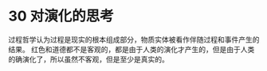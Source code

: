 # 30 对演化的思考
过程哲学认为过程是现实的根本组成部分，物质实体被看作伴随过程和事件产生的结果。
红色和道德都不是客观的，都是由于人类的演化才产生的，但是由于人类的确演化了，所以虽然不客观，但是至少是真实的。